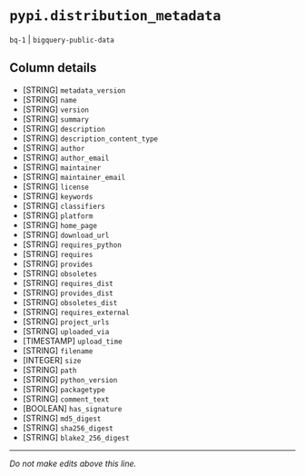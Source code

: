 # `pypi.distribution_metadata`
`bq-1` | `bigquery-public-data`

## Column details
* [STRING]    `metadata_version`
* [STRING]    `name`
* [STRING]    `version`
* [STRING]    `summary`
* [STRING]    `description`
* [STRING]    `description_content_type`
* [STRING]    `author`
* [STRING]    `author_email`
* [STRING]    `maintainer`
* [STRING]    `maintainer_email`
* [STRING]    `license`
* [STRING]    `keywords`
* [STRING]    `classifiers`
* [STRING]    `platform`
* [STRING]    `home_page`
* [STRING]    `download_url`
* [STRING]    `requires_python`
* [STRING]    `requires`
* [STRING]    `provides`
* [STRING]    `obsoletes`
* [STRING]    `requires_dist`
* [STRING]    `provides_dist`
* [STRING]    `obsoletes_dist`
* [STRING]    `requires_external`
* [STRING]    `project_urls`
* [STRING]    `uploaded_via`
* [TIMESTAMP] `upload_time`
* [STRING]    `filename`
* [INTEGER]   `size`
* [STRING]    `path`
* [STRING]    `python_version`
* [STRING]    `packagetype`
* [STRING]    `comment_text`
* [BOOLEAN]   `has_signature`
* [STRING]    `md5_digest`
* [STRING]    `sha256_digest`
* [STRING]    `blake2_256_digest`

-------------------------------------------------------------------------------
*Do not make edits above this line.*
